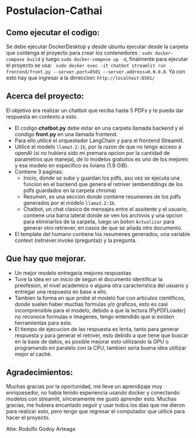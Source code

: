 # Postulacion-Cathai
## Como ejecutar el codigo:
Se debe ejecutar DockerDesktop y desde ubuntu ejecutar desde la carpeta que contenga el proyecto para crear los contenedores : `sudo docker-compose build` y luego `sudo docker-compose up -d`, finalmente para ejecutar el proyecto se usa: ` sudo docker exec -it chatbot streamlit run frontend/front.py --server.port=8501 --server.address=0.0.0.0`.
Ya con esto hay que ingresar a la dirreccion: `http://localhost:8501/`

## Acerca del proyecto:
El objetivo era realizar un chatbot que reciba hasta 5 PDFs y te pueda dar respuesta en contexto a esto.
- El codigo **chatbot.py** debe estar en una carpeta llamada backend y el condigo **front.py** en una llamada frontend.
- Para ello utilicé el orquestador LangChain y para el frontend Streamlit.
- Utilice el modelo `llama3.2:1b`, por la razon de que no tengo acceso a openAI (si no hubiera sido mi premara opcion por la cantidad de parametros que maneja), de lo modelos gratuitos es uno de los mejores y ese   modelo en especifico es liviano (1.9 GiB).
- Contiene 3 paginas:
  - Inicio, donde se sube y guardan los pdfs, asu vez se ejecuta una funcion en el backend que genera el retriver (embenddings de los pdfs guardados en la carpeta chroma)
  - Resumen, es una seccion donde contiene resumenes de los pdfs generados por el modelo `llama3.2:1b`.
  - Chatbot, un chat clasico de mensajes entre el assitente y el usuario, contiene una barra lateral donde se ven los archivos y una opcion para eliminarlos de la carpeta, luego un boton `Actualizar` para generar otro retriever, en casos de que se añada otro documento.
- El template del humano contiene los resumenes generados, una variable context (retriever.invoke (pregunta)) y la pregunta.

## Que hay que mejorar.
- Un mejor modelo entregaria mejores respuestas
- Tuve la idea en un inicio de segun el documento identificar la preofesion, el nivel academico o  alguna otra caracteristica del usuario y entregar una respuesta en base a ello.
- Tambien la forma en que probé el modelo fue con articulos cientificos, donde suelen haber muchas formulas y/o graficos, esto es casi incomprensible para el modelo, debido a que la lectura (PyPDFLoader) no reconoce formulas e imagenes, tengo entendido que si existen herramientas para esto.
- El tiempo de ejecucion de las respuesta es lenta, tanto para generar respuesta y para generar el retriver, esto debido a que tiene que buscar en la base de datos, es posible mejorar esto utilizando la GPU o programando en paralelo con la CPU, tambien seria buena idea utillizar mejor el caché.

## Agradecimientos:
Muchas gracias por la oportunidad, me lleve un aprendizaje muy enriquesedor, no habia tenido experiencia usando docker y conectando modelos con streamlit, sinceramente me gustó aprender esto. Muchas gracias, me hubiera encantado seguir y usar todos los dias que me dieron para realizar esto, pero tengo que regresar el computador que utilicé para hacer el proyecto.

Atte: Rodolfo Godoy Arteaga
